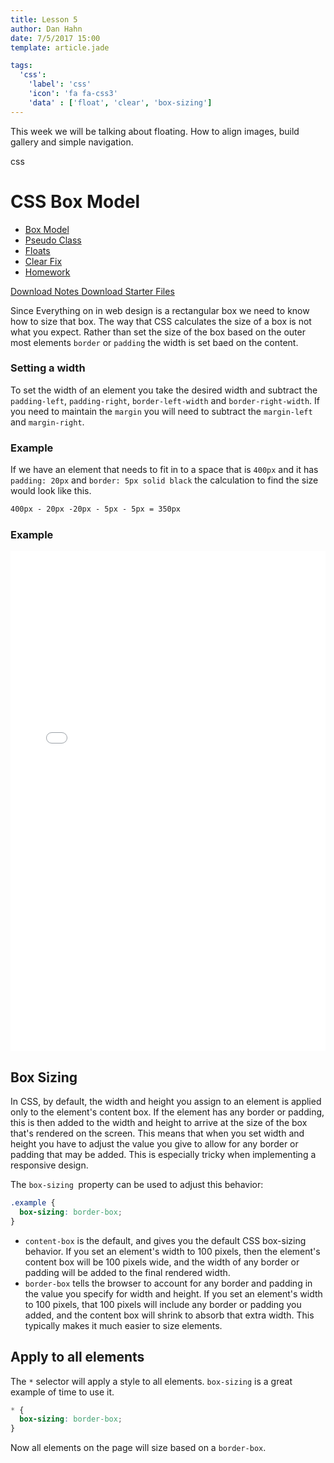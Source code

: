 ```yaml
---
title: Lesson 5
author: Dan Hahn
date: 7/5/2017 15:00
template: article.jade

tags:
  'css':
    'label': 'css'
    'icon': 'fa fa-css3'
    'data' : ['float', 'clear', 'box-sizing']
---
```


This week we will be talking about floating.  How to align images, build gallery and simple navigation. <div><span class="label label-default css"><i class="fa fa-css3"></i>css</span></div>

<span class="more"></span>

# CSS Box Model

* [Box Model]()
* [Pseudo Class](pseudo.html)
* [Floats](floats.html)
* [Clear Fix](clear-fix.html)
* [Homework](homework.html)

[Download Notes <i class="icon-download-alt icon-white"></i>](week5-notes.zip)
[Download Starter Files <i class="icon-download-alt icon-white"></i>](week5.zip)

Since Everything on in web design is a rectangular box we need to know how to size that box.  The way that CSS calculates the size of a box is not what you expect.  Rather than set the size of the box based on the outer most elements `border` or `padding` the width is set baed on the content.

### Setting a width

To set the width of an element you take the desired width and subtract the `padding-left`, `padding-right`, `border-left-width` and `border-right-width`.  If you need to maintain the `margin` you will need to subtract the `margin-left` and `margin-right`.

### Example

If we have an element that needs to fit in to a space that is `400px` and it has `padding: 20px` and `border: 5px solid black` the calculation to find the size would look like this.

```html
400px - 20px -20px - 5px - 5px = 350px
```

### Example

<iframe height='800' scrolling='no' title='Box Model' src='//codepen.io/danhahn/embed/MoQNbO/?height=734&theme-id=light&default-tab=result&embed-version=2' frameborder='no' allowtransparency='true' allowfullscreen='true' style='width: 100%;'>See the Pen <a href='https://codepen.io/danhahn/pen/MoQNbO/'>Box Model</a> by Dan Hahn (<a href='https://codepen.io/danhahn'>@danhahn</a>) on <a href='https://codepen.io'>CodePen</a>.
</iframe>

## Box Sizing

In CSS, by default, the width and height you assign to an element is applied only to the element's content box. If the element has any border or padding, this is then added to the width and height to arrive at the size of the box that's rendered on the screen. This means that when you set width and height you have to adjust the value you give to allow for any border or padding that may be added. This is especially tricky when implementing a responsive design.

The `box-sizing `property can be used to adjust this behavior:

```css
.example {
  box-sizing: border-box;
}
```

* `content-box` is the default, and gives you the default CSS box-sizing behavior. If you set an element's width to 100 pixels, then the element's content box will be 100 pixels wide, and the width of any border or padding will be added to the final rendered width.
* `border-box` tells the browser to account for any border and padding in the value you specify for width and height. If you set an element's width to 100 pixels, that 100 pixels will include any border or padding you added, and the content box will shrink to absorb that extra width. This typically makes it much easier to size elements.

## Apply to all elements

The `*` selector will apply a style to all elements. `box-sizing` is a great example of time to use it.

```css
* {
  box-sizing: border-box;
}
```

Now all elements on the page will size based on a `border-box`.
